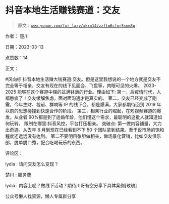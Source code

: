 # 抖音本地生活赚钱赛道：交友

> 原文：[`www.yuque.com/for_lazy/xkrm14/zzftm6cfnr5snm8p`](https://www.yuque.com/for_lazy/xkrm14/zzftm6cfnr5snm8p)

作者： 楚川

日期：2023-03-13

点赞数：14

正文：

#风向标 抖音本地生活赚大钱赛道:交友。但是这里我想说的一个地方就是交友不完全等于相亲，交友有现在的线下见面会、飞盘等，肉眼可见的火爆。 2023-2025 能够在这个赛道中赚的盆满钵满的行业。理由如下: 第一，后疫情时代，人都憋疯了！交友缓解焦虑，面对面沟通才是真实的。 第二，交友已经变成了刚需，今年生财、程前、群响等 IP 的线下会，都是爆满，大家都期待回到 2019 年以前的思想碰撞到快速合作的阶段。 第三，相亲行业的崛起，在短视频赛道的爆发。从业者 90%都是到了适婚年龄，他们懂这个需求，最聪明的这批人就知道如何玩转。 限制在哪里:抖音风控，平台打压相亲。 突破点: 第一做内容铺量，大力出奇迹。从去年 8 月到现在已经看到不下 50 个团队拿到结果。至于说市场的饱和程度还远远没有达到。 第二不要明目张胆做相亲，做场景化营销，比如交友俱乐部，脱单脱口秀，配合吃喝玩乐的东西。

评论区：

lydia : 请问交友怎么变现？

楚川 : 服务费

lydia : 内容上呢？做线下活动？期待川哥有空分享下具体案例[玫瑰]

公众号懒人找资源，懒人专属群分享

